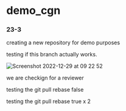 # demo_cgn
### 23-3
creating a new repository for demo purposes 

testing if this branch actually works.



![Screenshot 2022-12-29 at 09 22 52](https://github.com/Param-veered/demo_cgn/assets/117649913/37760b92-4be1-492f-889a-d9c2751dd501)


we are checkign for a reviewer

testing the git pull rebase false

testing the git pull rebase true x 2

